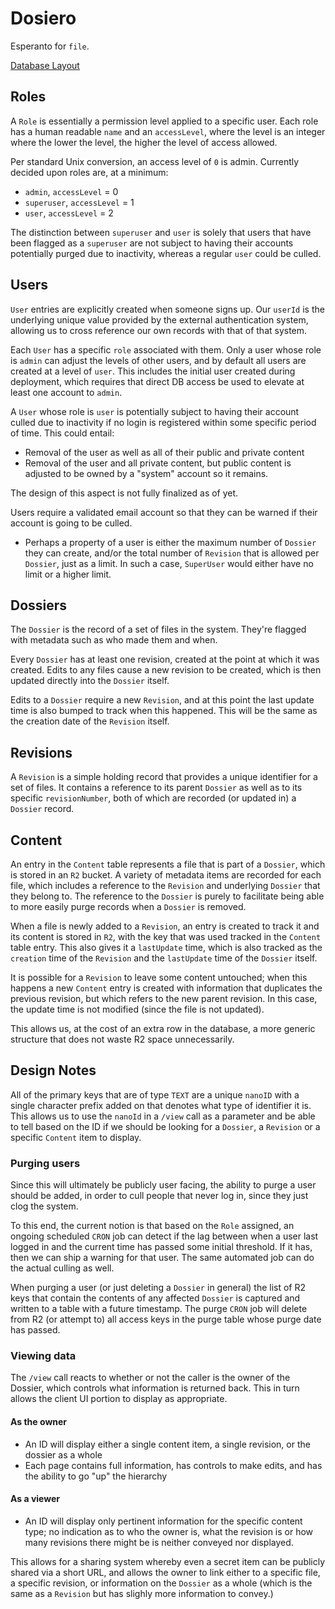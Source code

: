 # Dosiero

Esperanto for `file`.


[Database Layout](https://dbdiagram.io/e/66f88f6c3430cb846cf0e19e/66f8a3ac3430cb846cf1742c)


## Roles

A `Role` is essentially a permission level applied to a specific user. Each
role has a human readable `name` and an `accessLevel`, where the level is an
integer where the lower the level, the higher the level of access allowed.

Per standard Unix conversion, an access level of `0` is admin. Currently
decided upon roles are, at a minimum:

- `admin`, `accessLevel` = 0
- `superuser`, `accessLevel` = 1
- `user`, `accessLevel` = 2

The distinction between `superuser` and `user` is solely that users that have
been flagged as a `superuser` are not subject to having their accounts
potentially purged due to inactivity, whereas a regular `user` could be culled.


## Users

`User` entries are explicitly created when someone signs up. Our `userId` is
the underlying unique value provided by the external authentication system,
allowing us to cross reference our own records with that of that system.

Each `User` has a specific `role` associated with them. Only a user whose role
is `admin` can adjust the levels of other users, and by default all users are
created at a level of `user`.  This includes the initial user created during
deployment, which requires that direct DB access be used to elevate at least
one account to `admin`.

A `User` whose role is `user` is potentially subject to having their account
culled due to inactivity if no login is registered within some specific period
of time. This could entail:

- Removal of the user as well as all of their public and private content
- Removal of the user and all private content, but public content is adjusted to
  be owned by a "system" account so it remains.

The design of this aspect is not fully finalized as of yet.

Users require a validated email account so that they can be warned if their
account is going to be culled.

- Perhaps a property of a user is either the maximum number of `Dossier` they
  can create, and/or the total number of `Revision` that is allowed per
  `Dossier`, just as a limit. In such a case, `SuperUser` would either have no
  limit or a higher limit.


## Dossiers

The `Dossier` is the record of a set of files in the system. They're flagged
with metadata such as who made them and when.

Every `Dossier` has at least one revision, created at the point at which it was
created. Edits to any files cause a new revision to be created, which is then
updated directly into the `Dossier` itself.

Edits to a `Dossier` require a new `Revision`, and at this point the last
update time is also bumped to track when this happened. This will be the same
as the creation date of the `Revision` itself.


## Revisions

A `Revision` is a simple holding record that provides a unique identifier for a
set of files. It contains a reference to its parent `Dossier` as well as to its
specific `revisionNumber`, both of which are recorded (or updated in) a
`Dossier` record.


## Content

An entry in the `Content` table represents a file that is part of a `Dossier`,
which is stored in an `R2` bucket. A variety of metadata items are recorded for
each file, which includes a reference to the `Revision` and underlying
`Dossier` that they belong to. The reference to the `Dossier` is purely to
facilitate being able to more easily purge records when a `Dossier` is removed.

When a file is newly added to a `Revision`, an entry is created to track it and
its content is stored in `R2`, with the key that was used tracked in the
`Content` table entry. This also gives it a `lastUpdate` time, which is also
tracked as the `creation` time of the `Revision` and the `lastUpdate` time of
the `Dossier` itself.

It is possible for a `Revision` to leave some content untouched; when this
happens a new `Content` entry is created with information that duplicates the
previous revision, but which refers to the new parent revision. In this case,
the update time is not modified (since the file is not updated).

This allows us, at the cost of an extra row in the database, a more generic
structure that does not waste R2 space unnecessarily.


## Design Notes

All of the primary keys that are of type `TEXT` are a unique `nanoID` with a
single character prefix added on that denotes what type of identifier it is.
This allows us to use the `nanoId` in a `/view` call as a parameter and be able
to tell based on the ID if we should be looking for a `Dossier`, a `Revision`
or a specific `Content` item to display.


### Purging users

Since this will ultimately be publicly user facing, the ability to purge a user
should be added, in order to cull people that never log in, since they just
clog the system.

To this end, the current notion is that based on the `Role` assigned, an
ongoing scheduled `CRON` job can detect if the lag between when a user last
logged in and the current time has passed some initial threshold. If it has,
then we can ship a warning for that user. The same automated job can do the
actual culling as well.

When purging a user (or just deleting a `Dossier` in general) the list of R2
keys that contain the contents of any affected `Dossier` is captured and
written to a table with a future timestamp. The purge `CRON` job will delete
from R2 (or attempt to) all access keys in the purge table whose purge date has
passed.


### Viewing data

The `/view` call reacts to whether or not the caller is the owner of the
Dossier, which controls what information is returned back. This in turn allows
the client UI portion to display as appropriate.


#### As the owner

- An ID will display either a single content item, a single revision, or the
  dossier as a whole
- Each page contains full information, has controls to make edits, and has the
  ability to go "up" the hierarchy


#### As a viewer

- An ID will display only pertinent information for the specific content type;
  no indication as to who the owner is, what the revision is or how many
  revisions there might be is neither conveyed nor displayed.

This allows for a sharing system whereby even a secret item can be publicly
shared via a short URL, and allows the owner to link either to a specific file,
a specific revision, or information on the `Dossier` as a whole (which is the
same as a `Revision` but has slighly more information to convey.)

